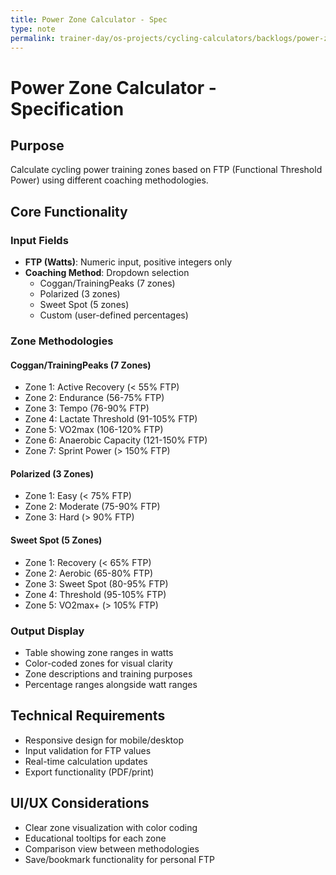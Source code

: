 ```yaml
---
title: Power Zone Calculator - Spec
type: note
permalink: trainer-day/os-projects/cycling-calculators/backlogs/power-zone-calculator-spec
---
```


# Power Zone Calculator - Specification

## Purpose
Calculate cycling power training zones based on FTP (Functional Threshold Power) using different coaching methodologies.

## Core Functionality
### Input Fields
- **FTP (Watts)**: Numeric input, positive integers only
- **Coaching Method**: Dropdown selection
  - Coggan/TrainingPeaks (7 zones)
  - Polarized (3 zones)
  - Sweet Spot (5 zones)
  - Custom (user-defined percentages)

### Zone Methodologies

#### Coggan/TrainingPeaks (7 Zones)
- Zone 1: Active Recovery (< 55% FTP)
- Zone 2: Endurance (56-75% FTP)  
- Zone 3: Tempo (76-90% FTP)
- Zone 4: Lactate Threshold (91-105% FTP)
- Zone 5: VO2max (106-120% FTP)
- Zone 6: Anaerobic Capacity (121-150% FTP)
- Zone 7: Sprint Power (> 150% FTP)

#### Polarized (3 Zones)
- Zone 1: Easy (< 75% FTP)
- Zone 2: Moderate (75-90% FTP)
- Zone 3: Hard (> 90% FTP)

#### Sweet Spot (5 Zones)
- Zone 1: Recovery (< 65% FTP)
- Zone 2: Aerobic (65-80% FTP)
- Zone 3: Sweet Spot (80-95% FTP)
- Zone 4: Threshold (95-105% FTP)
- Zone 5: VO2max+ (> 105% FTP)

### Output Display
- Table showing zone ranges in watts
- Color-coded zones for visual clarity
- Zone descriptions and training purposes
- Percentage ranges alongside watt ranges

## Technical Requirements
- Responsive design for mobile/desktop
- Input validation for FTP values
- Real-time calculation updates
- Export functionality (PDF/print)

## UI/UX Considerations
- Clear zone visualization with color coding
- Educational tooltips for each zone
- Comparison view between methodologies
- Save/bookmark functionality for personal FTP